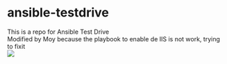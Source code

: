 # ansible-testdrive
This is a repo for Ansible Test Drive <br>
Modified by Moy because the playbook to enable de IIS is not work, trying to fixit <br>
<a href="https://portal.azure.com/#create/Microsoft.Template/uri/https%3A%2F%2Fraw.githubusercontent.com%2FSpektraSystems%2Fansible-testdrive%2Fmaster%2Fazuredeploy.json" target="_blank">
    <img src="http://azuredeploy.net/deploybutton.png"/>
</a>
